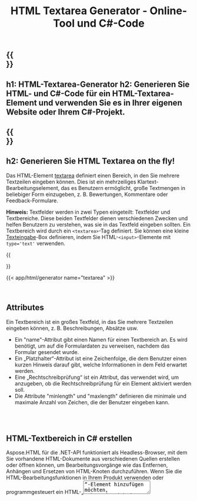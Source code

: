 ﻿---
translation: true
title: HTML Textarea Generator - Online-Tool und C#-Code
template: /templates/_template-generators-child.md
description: Erstellen Sie ein HTML-Textarea-Element für Ihre Website. Prüfen Sie den Textbereich, kopieren und verwenden Sie generierten HTML- und C#-Code in Ihrem Projekt!
url: /net/generators/textarea/
platformtag: net
generator: HTML-Textarea-Generator
element: HTML-Textbereich
tag: Textbereich
---

{{<section banner>}}
---
h1: HTML-Textarea-Generator
h2: Generieren Sie HTML- und C#-Code für ein HTML-Textarea-Element und verwenden Sie es in Ihrer eigenen Website oder Ihrem C#-Projekt.
---

{{<section overview>}}
---
h2: Generieren Sie HTML Textarea on the fly!
---

Das HTML-Element [textarea](https://html.spec.whatwg.org/multipage/form-elements.html#the-textarea-element) definiert einen Bereich, in den Sie mehrere Textzeilen eingeben können. Dies ist ein mehrzeiliges Klartext-Bearbeitungselement, das es Benutzern ermöglicht, große Textmengen in beliebiger Form einzugeben, z. B. Bewertungen, Kommentare oder Feedback-Formulare.

<b>Hinweis:</b> Textfelder werden in zwei Typen eingeteilt: Textfelder und Textbereiche. Diese beiden Textfelder dienen verschiedenen Zwecken und helfen Benutzern zu verstehen, was sie in das Textfeld eingeben sollten. Ein Textbereich wird durch ein `<textarea>`-Tag definiert. Sie können eine kleine [Texteingabe](/html/{{lang.url-fragment}}net/generators/text/)-Box definieren, indem Sie HTML-`<input>`-Elemente mit `type='text'` verwenden.

{{<section plugin>}}

{{< app/html/generator name="textarea" >}}

<br>
<h2> Attributes </h2>

Ein Textbereich ist ein großes Textfeld, in das Sie mehrere Textzeilen eingeben können, z. B. Beschreibungen, Absätze usw.
- Ein "name"-Attribut gibt einen Namen für einen Textbereich an. Es wird benötigt, um auf die Formulardaten zu verweisen, nachdem das Formular gesendet wurde.
- Ein „Platzhalter“-Attribut ist eine Zeichenfolge, die dem Benutzer einen kurzen Hinweis darauf gibt, welche Informationen in dem Feld erwartet werden.
- Eine „Rechtschreibprüfung“ ist ein Attribut, das verwendet wird, um anzugeben, ob die Rechtschreibprüfung für ein Element aktiviert werden soll.
- Die Attribute "minlength" und "maxlength" definieren die minimale und maximale Anzahl von Zeichen, die der Benutzer eingeben kann.


<br><br>

<h2> HTML-Textbereich in C# erstellen</h2>

Aspose.HTML für die .NET-API funktioniert als Headless-Browser, mit dem Sie vorhandene HTML-Dokumente aus verschiedenen Quellen erstellen oder öffnen können, um Bearbeitungsvorgänge wie das Entfernen, Anhängen und Ersetzen von HTML-Knoten durchzuführen. Wenn Sie die HTML-Bearbeitungsfunktionen in Ihrem Produkt verwenden oder programmgesteuert ein HTML-„<textarea>“-Element hinzufügen möchten, sehen Sie sich das C#-Beispiel unten an. Sie können einen Textbereich mit ein paar Zeilen Code erstellen:

{{< /app/html/generator >}}

{{<section steps>}}
---
h2: Schritte zum Erstellen von HTML-Textareas in C#
---
1. Verwenden Sie die Methode [CreateElement()](https://reference.aspose.com/html/net/aspose.html.dom/document/createelement/) der Document-Klasse, um [HTMLTextareaElement.](https://reference.aspose.com/html/net/aspose.html/htmltextareaelement/) Erstellt das durch tagName angegebene HTML-Element.
1. Legen Sie Werte für [Name](https://reference.aspose.com/html/net/aspose.html/htmlinputelement/name/), [Cols](https://reference.aspose.com/html/ net/aspose.html/htmltextareaelement/cols/) und [Rows](https://reference.aspose.com/html/net/aspose.html/htmltextareaelement/rows/) Attribute.
1. Verwenden Sie die Methode [SetAttribute()](https://reference.aspose.com/html/net/aspose.html.dom/element/setattribute/), um „placeholder“, „spellcheck“, „minlength“, „ maxlength` oder andere unterstützte Attribute mit ihren Werten.
1. Kopieren Sie den C#-Code für das HTML-Element textarea und verwenden Sie ihn in Ihrem Projekt.



{{<section other-generators>}}
---
title: Andere unterstützte HTML-Generatoren
subTitle: "Mit diesen HTML-Generatoren wurde die ganze harte Arbeit bereits für Sie erledigt. Alles, was Sie tun müssen, ist Kopieren und Einfügen. Klar, sicher und einfach!"
---